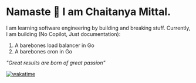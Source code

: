 # Namaste 🙏 I am Chaitanya Mittal.

I am learning software engineering by building and breaking stuff. Currently, I am building (No Copilot, Just documentation):
1. A barebones load balancer in Go
2. A barebones cron in Go

_"Great results are born of great passion"_

[![wakatime](https://wakatime.com/badge/user/551bf8f7-544e-4495-be9d-de82cda4385c.svg)](https://wakatime.com/@551bf8f7-544e-4495-be9d-de82cda4385c)
